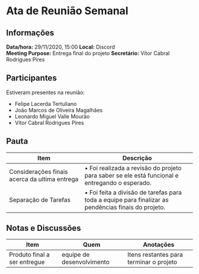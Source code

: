 # Ata de Reunião Semanal

## Informações
**Data/hora:** 29/11/2020, 15:00
**Local:** Discord  
**Meeting Purpose:** Entrega final do projeto
**Secretário:** Vítor Cabral Rodrigues Pires 

## Participantes
Estiveram presentes na reunião:
- Felipe Lacerda Tertuliano
- João Marcos de Oliveira Magalhães
- Leonardo Miguel Valle Mourão
- Vítor Cabral Rodrigues Pires

## Pauta

Item | Descrição
---- | ----
Considerações finais acerca da ultima entrega | • Foi realizada a revisão do projeto para saber se ele está funcional e entregando o esperado.
Separação de Tarefas | • Foi feita a divisão de tarefas para toda a equipe para finalizar as pendências finais do projeto. 

## Notas e Discussões
Item | Quem | Anotações |
---- | ---- | ---- |
Produto final a ser entregue | equipe de desenvolvimento | Itens restantes para terminar o projeto |